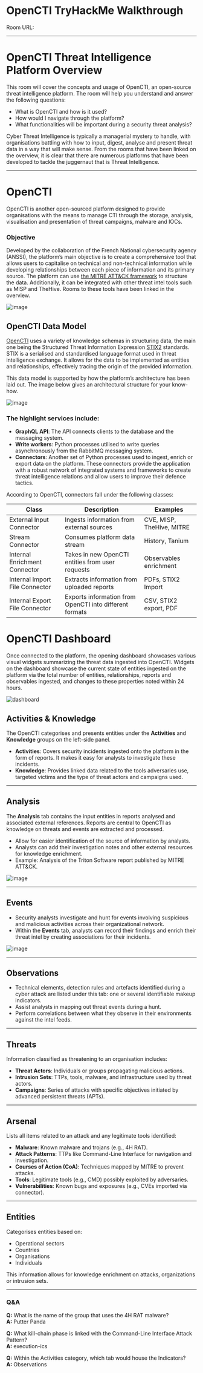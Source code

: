# OpenCTI TryHackMe Walkthrough

Room URL: 

---
# OpenCTI Threat Intelligence Platform Overview

This room will cover the concepts and usage of OpenCTI, an open-source threat intelligence platform. The room will help you understand and answer the following questions:

- What is OpenCTI and how is it used?
- How would I navigate through the platform?
- What functionalities will be important during a security threat analysis?

Cyber Threat Intelligence is typically a managerial mystery to handle, with organisations battling with how to input, digest, analyse and present threat data in a way that will make sense. From the rooms that have been linked on the overview, it is clear that there are numerous platforms that have been developed to tackle the juggernaut that is Threat Intelligence.

---
# OpenCTI

OpenCTI is another open-sourced platform designed to provide organisations with the means to manage CTI through the storage, analysis, visualisation and presentation of threat campaigns, malware and IOCs.

### Objective

Developed by the collaboration of the French National cybersecurity agency (ANSSI), the platform’s main objective is to create a comprehensive tool that allows users to capitalise on technical and non-technical information while developing relationships between each piece of information and its primary source. The platform can use [the MITRE ATT&CK framework](https://tryhackme.com/room/mitre) to structure the data. Additionally, it can be integrated with other threat intel tools such as MISP and TheHive. Rooms to these tools have been linked in the overview.

![image](https://github.com/user-attachments/assets/dfa6dde8-f913-41ee-8fcd-7030f88423ce)

## OpenCTI Data Model

[OpenCTI](https://www.opencti.io/) uses a variety of knowledge schemas in structuring data, the main one being the Structured Threat Information Expression [STIX2](https://oasis-open.github.io/cti-documentation/stix/intro) standards. STIX is a serialised and standardised language format used in threat intelligence exchange. It allows for the data to be implemented as entities and relationships, effectively tracing the origin of the provided information.

This data model is supported by how the platform’s architecture has been laid out. The image below gives an architectural structure for your know-how.

![image](https://github.com/user-attachments/assets/ca7460be-675d-4e62-beba-e56470140945)

### The highlight services include:

- **GraphQL API**: The API connects clients to the database and the messaging system.
- **Write workers**: Python processes utilised to write queries asynchronously from the RabbitMQ messaging system.
- **Connectors**: Another set of Python processes used to ingest, enrich or export data on the platform. These connectors provide the application with a robust network of integrated systems and frameworks to create threat intelligence relations and allow users to improve their defence tactics.

According to OpenCTI, connectors fall under the following classes:

| Class                          | Description                                               | Examples                          |
|-------------------------------|-----------------------------------------------------------|-----------------------------------|
| External Input Connector      | Ingests information from external sources                | CVE, MISP, TheHive, MITRE         |
| Stream Connector              | Consumes platform data stream                            | History, Tanium                   |
| Internal Enrichment Connector | Takes in new OpenCTI entities from user requests         | Observables enrichment            |
| Internal Import File Connector| Extracts information from uploaded reports               | PDFs, STIX2 Import                |
| Internal Export File Connector| Exports information from OpenCTI into different formats  | CSV, STIX2 export, PDF            |



# OpenCTI Dashboard

Once connected to the platform, the opening dashboard showcases various visual widgets summarizing the threat data ingested into OpenCTI. Widgets on the dashboard showcase the current state of entities ingested on the platform via the total number of entities, relationships, reports and observables ingested, and changes to these properties noted within 24 hours.

![dashboard](https://github.com/user-attachments/assets/cce9182f-dba1-496d-942f-73ea952424e0)

## Activities & Knowledge

The OpenCTI categorises and presents entities under the **Activities** and **Knowledge** groups on the left-side panel. 

- **Activities**: Covers security incidents ingested onto the platform in the form of reports. It makes it easy for analysts to investigate these incidents. 
- **Knowledge**: Provides linked data related to the tools adversaries use, targeted victims and the type of threat actors and campaigns used.


---

## Analysis

The **Analysis** tab contains the input entities in reports analysed and associated external references. Reports are central to OpenCTI as knowledge on threats and events are extracted and processed. 

- Allow for easier identification of the source of information by analysts. 
- Analysts can add their investigation notes and other external resources for knowledge enrichment. 
- Example: Analysis of the Triton Software report published by MITRE ATT&CK.

![image](https://github.com/user-attachments/assets/eef6874c-954e-4566-a32a-0ffcf38abc00)

---

## Events

- Security analysts investigate and hunt for events involving suspicious and malicious activities across their organizational network.
- Within the **Events** tab, analysts can record their findings and enrich their threat intel by creating associations for their incidents.

![image](https://github.com/user-attachments/assets/a7e7830e-84b7-49af-b9e7-0dc04b283eaf)

---

## Observations

- Technical elements, detection rules and artefacts identified during a cyber attack are listed under this tab: one or several identifiable makeup indicators.
- Assist analysts in mapping out threat events during a hunt.
- Perform correlations between what they observe in their environments against the intel feeds.

---

## Threats

Information classified as threatening to an organisation includes:

- **Threat Actors**: Individuals or groups propagating malicious actions.
- **Intrusion Sets**: TTPs, tools, malware, and infrastructure used by threat actors.
- **Campaigns**: Series of attacks with specific objectives initiated by advanced persistent threats (APTs).

---

## Arsenal

Lists all items related to an attack and any legitimate tools identified:

- **Malware**: Known malware and trojans (e.g., 4H RAT).
- **Attack Patterns**: TTPs like Command-Line Interface for navigation and investigation.
- **Courses of Action (CoA)**: Techniques mapped by MITRE to prevent attacks.
- **Tools**: Legitimate tools (e.g., CMD) possibly exploited by adversaries.
- **Vulnerabilities**: Known bugs and exposures (e.g., CVEs imported via connector).

---

## Entities

Categorises entities based on:

- Operational sectors
- Countries
- Organisations
- Individuals

This information allows for knowledge enrichment on attacks, organizations or intrusion sets.

---

### Q&A

**Q:** What is the name of the group that uses the 4H RAT malware?  
**A:** Putter Panda

**Q:** What kill-chain phase is linked with the Command-Line Interface Attack Pattern?  
**A:** execution-ics

**Q:** Within the Activities category, which tab would house the Indicators?  
**A:** Observations
